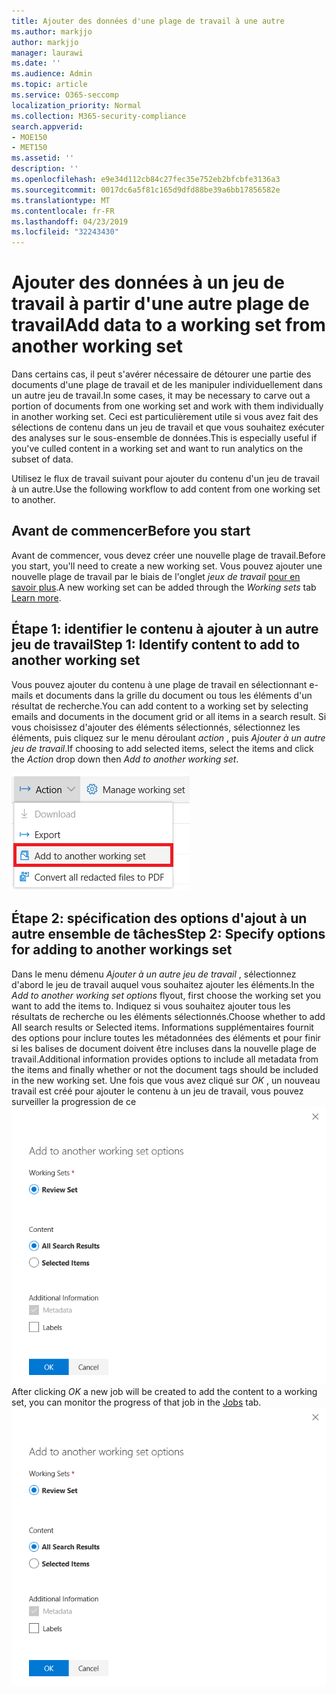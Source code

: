 ```yaml
---
title: Ajouter des données d'une plage de travail à une autre
ms.author: markjjo
author: markjjo
manager: laurawi
ms.date: ''
ms.audience: Admin
ms.topic: article
ms.service: O365-seccomp
localization_priority: Normal
ms.collection: M365-security-compliance
search.appverid:
- MOE150
- MET150
ms.assetid: ''
description: ''
ms.openlocfilehash: e9e34d112cb84c27fec35e752eb2bfcbfe3136a3
ms.sourcegitcommit: 0017dc6a5f81c165d9dfd88be39a6bb17856582e
ms.translationtype: MT
ms.contentlocale: fr-FR
ms.lasthandoff: 04/23/2019
ms.locfileid: "32243430"
---
```

# <a name="add-data-to-a-working-set-from-another-working-set"></a><span data-ttu-id="fafa1-102">Ajouter des données à un jeu de travail à partir d'une autre plage de travail</span><span class="sxs-lookup"><span data-stu-id="fafa1-102">Add data to a working set from another working set</span></span>
<span data-ttu-id="fafa1-103">Dans certains cas, il peut s'avérer nécessaire de détourer une partie des documents d'une plage de travail et de les manipuler individuellement dans un autre jeu de travail.</span><span class="sxs-lookup"><span data-stu-id="fafa1-103">In some cases, it may be necessary to carve out a portion of documents from one working set and work with them individually in another working set.</span></span>  <span data-ttu-id="fafa1-104">Ceci est particulièrement utile si vous avez fait des sélections de contenu dans un jeu de travail et que vous souhaitez exécuter des analyses sur le sous-ensemble de données.</span><span class="sxs-lookup"><span data-stu-id="fafa1-104">This is especially useful if you've culled content in a working set and want to run analytics on the subset of data.</span></span>

<span data-ttu-id="fafa1-105">Utilisez le flux de travail suivant pour ajouter du contenu d'un jeu de travail à un autre.</span><span class="sxs-lookup"><span data-stu-id="fafa1-105">Use the following workflow to add content from one working set to another.</span></span>

## <a name="before-you-start"></a><span data-ttu-id="fafa1-106">Avant de commencer</span><span class="sxs-lookup"><span data-stu-id="fafa1-106">Before you start</span></span>
<span data-ttu-id="fafa1-107">Avant de commencer, vous devez créer une nouvelle plage de travail.</span><span class="sxs-lookup"><span data-stu-id="fafa1-107">Before you start, you'll need to create a new working set.</span></span>  <span data-ttu-id="fafa1-108">Vous pouvez ajouter une nouvelle plage de travail par le biais de l'onglet *jeux de travail* [pour en savoir plus](https://docs.microsoft.com/en-us/office365/securitycompliance/compliance20/managing-working-sets).</span><span class="sxs-lookup"><span data-stu-id="fafa1-108">A new working set can be added through the *Working sets* tab [Learn more](https://docs.microsoft.com/en-us/office365/securitycompliance/compliance20/managing-working-sets).</span></span>

## <a name="step-1-identify-content-to-add-to-another-working-set"></a><span data-ttu-id="fafa1-109">Étape 1: identifier le contenu à ajouter à un autre jeu de travail</span><span class="sxs-lookup"><span data-stu-id="fafa1-109">Step 1: Identify content to add to another working set</span></span>
<span data-ttu-id="fafa1-110">Vous pouvez ajouter du contenu à une plage de travail en sélectionnant e-mails et documents dans la grille du document ou tous les éléments d'un résultat de recherche.</span><span class="sxs-lookup"><span data-stu-id="fafa1-110">You can add content to a working set by selecting emails and documents in the document grid or all items in a search result.</span></span>  <span data-ttu-id="fafa1-111">Si vous choisissez d'ajouter des éléments sélectionnés, sélectionnez les éléments, puis cliquez sur le menu déroulant *action* , puis *Ajouter à un autre jeu de travail*.</span><span class="sxs-lookup"><span data-stu-id="fafa1-111">If choosing to add selected items, select the items and click the *Action* drop down then *Add to another working set*.</span></span>

![Ajouter à une autre plage de travail](../media/64f2a4d4-eba3-4ab3-a3ba-d519feea3142.png)

## <a name="step-2-specify-options-for-adding-to-another-workings-set"></a><span data-ttu-id="fafa1-113">Étape 2: spécification des options d'ajout à un autre ensemble de tâches</span><span class="sxs-lookup"><span data-stu-id="fafa1-113">Step 2: Specify options for adding to another workings set</span></span>
<span data-ttu-id="fafa1-114">Dans le menu démenu *Ajouter à un autre jeu de travail* , sélectionnez d'abord le jeu de travail auquel vous souhaitez ajouter les éléments.</span><span class="sxs-lookup"><span data-stu-id="fafa1-114">In the *Add to another working set options* flyout, first choose the working set you want to add the items to.</span></span>  <span data-ttu-id="fafa1-115">Indiquez si vous souhaitez ajouter tous les résultats de recherche ou les éléments sélectionnés.</span><span class="sxs-lookup"><span data-stu-id="fafa1-115">Choose whether to add All search results or Selected items.</span></span>  <span data-ttu-id="fafa1-116">Informations supplémentaires fournit des options pour inclure toutes les métadonnées des éléments et pour finir si les balises de document doivent être incluses dans la nouvelle plage de travail.</span><span class="sxs-lookup"><span data-stu-id="fafa1-116">Additional information provides options to include all metadata from the items and finally whether or not the document tags should be included in the new working set.</span></span>  <span data-ttu-id="fafa1-117">Une fois que vous avez cliqué sur *OK* , un nouveau travail est créé pour ajouter le contenu à un jeu de travail, vous pouvez surveiller la progression de ce ![travail dans l'onglet [travaux](https://docs.microsoft.com/en-us/office365/securitycompliance/compliance20/managing-jobs-ediscovery20) . ajouter à une autre plage de travail](../media/6440ee44-68fd-44d7-b43a-3a477345525c.png)</span><span class="sxs-lookup"><span data-stu-id="fafa1-117">After clicking *OK* a new job will be created to add the content to a working set, you can monitor the progress of that job in the [Jobs](https://docs.microsoft.com/en-us/office365/securitycompliance/compliance20/managing-jobs-ediscovery20) tab. ![Add to another working set](../media/6440ee44-68fd-44d7-b43a-3a477345525c.png)</span></span>
